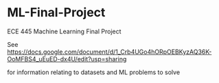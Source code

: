 # ML-Final-Project

ECE 445 Machine Learning Final Project

See https://docs.google.com/document/d/1_Crb4UGo4hORpOEBKyzAQ36K-OoMFBS4_uEuED-dx4U/edit?usp=sharing

for information relating to datasets and ML problems to solve
